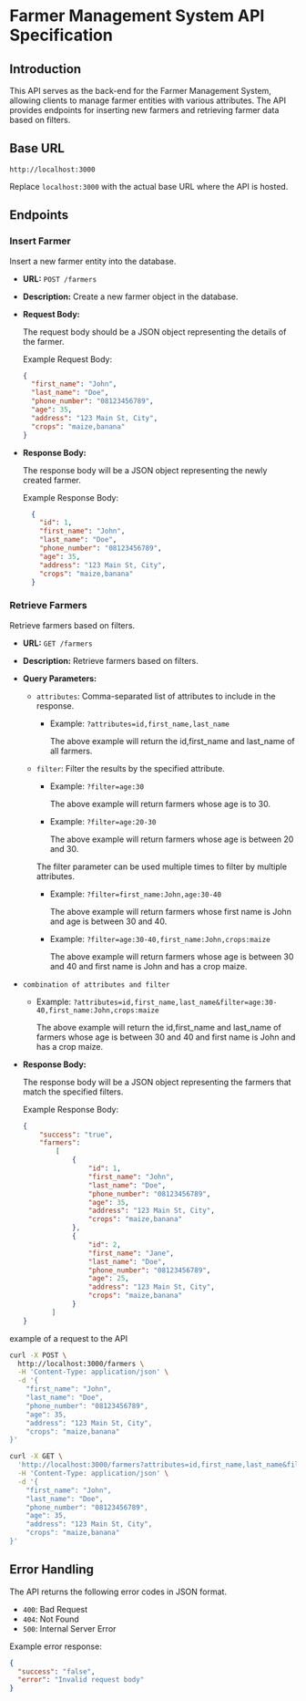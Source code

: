 # Farmer Management System API Specification

## Introduction

This API serves as the back-end for the Farmer Management System, allowing clients to manage farmer entities with various attributes. The API provides endpoints for inserting new farmers and retrieving farmer data based on filters.

## Base URL

```
http://localhost:3000
```

Replace `localhost:3000` with the actual base URL where the API is hosted.

## Endpoints

### Insert Farmer

Insert a new farmer entity into the database.

- **URL:** `POST /farmers`
- **Description:** Create a new farmer object in the database.
- **Request Body:**

  The request body should be a JSON object representing the details of the farmer.

  Example Request Body:

  ```json
  {
    "first_name": "John",
    "last_name": "Doe",
    "phone_number": "08123456789",
    "age": 35,
    "address": "123 Main St, City",
    "crops": "maize,banana"
  }

    ```

- **Response Body:**
    
    The response body will be a JSON object representing the newly created farmer.

    Example Response Body:
    
    ```json
      {
        "id": 1,
        "first_name": "John",
        "last_name": "Doe",
        "phone_number": "08123456789",
        "age": 35,
        "address": "123 Main St, City",
        "crops": "maize,banana"
      }
    
    ```

### Retrieve Farmers

Retrieve farmers based on filters.

- **URL:** `GET /farmers`
- **Description:** Retrieve farmers based on filters.

- **Query Parameters:**

  - `attributes`: Comma-separated list of attributes to include in the response.

    - Example: `?attributes=id,first_name,last_name`

        The above example will return the id,first_name and last_name of all farmers.

  - `filter`: Filter the results by the specified attribute.

    - Example: `?filter=age:30`

         The above example will return farmers whose age is to 30.

    - Example: `?filter=age:20-30`

         The above example will return farmers whose age is between 20 and 30.

    The filter parameter can be used multiple times to filter by multiple attributes.

    - Example: `?filter=first_name:John,age:30-40`

        The above example will return farmers whose first name is John and age is between 30 and 40.

    - Example: `?filter=age:30-40,first_name:John,crops:maize`

        The above example will return farmers whose age is between 30 and 40 and first name is John and has a crop maize.


- `combination of attributes and filter`

    - Example: `?attributes=id,first_name,last_name&filter=age:30-40,first_name:John,crops:maize`

        The above example will return the id,first_name and last_name of farmers whose age is between 30 and 40 and first name is John and has a crop maize.

- **Response Body:**
    
    The response body will be a JSON object representing the farmers that match the specified filters.
    
    Example Response Body:
    
    ```json
    {
        "success": "true",
        "farmers":
            [
                {
                    "id": 1,
                    "first_name": "John",
                    "last_name": "Doe",
                    "phone_number": "08123456789",
                    "age": 35,
                    "address": "123 Main St, City",
                    "crops": "maize,banana"
                },
                {
                    "id": 2,
                    "first_name": "Jane",
                    "last_name": "Doe",
                    "phone_number": "08123456789",
                    "age": 25,
                    "address": "123 Main St, City",
                    "crops": "maize,banana"
                }
           ]
    }
    ```

example of a request to the API

```bash
curl -X POST \
  http://localhost:3000/farmers \
  -H 'Content-Type: application/json' \
  -d '{
    "first_name": "John",
    "last_name": "Doe",
    "phone_number": "08123456789",
    "age": 35,
    "address": "123 Main St, City",
    "crops": "maize,banana"
}'
```

```bash
curl -X GET \
  'http://localhost:3000/farmers?attributes=id,first_name,last_name&filter=age:30-40,first_name:John,crops:maize' \
  -H 'Content-Type: application/json' \
  -d '{
    "first_name": "John",
    "last_name": "Doe",
    "phone_number": "08123456789",
    "age": 35,
    "address": "123 Main St, City",
    "crops": "maize,banana"
}'
```

## Error Handling

The API returns the following error codes in JSON format.

- `400`: Bad Request
- `404`: Not Found
- `500`: Internal Server Error

Example error response:

```json
{
  "success": "false",
  "error": "Invalid request body"
}
```

